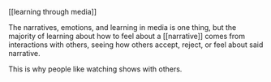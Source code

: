 [[learning through media]]

The narratives, emotions, and learning in media is one thing, but the majority of learning about how to feel about a [[narrative]] comes from interactions with others, seeing how others accept, reject, or feel about said narrative.

This is why people like watching shows with others.
